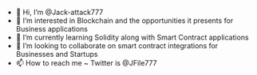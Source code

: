- 👋 Hi, I’m @Jack-attack777
- 👀 I’m interested in Blockchain and the opportunities it presents for Business applications
- 🌱 I’m currently learning Solidity along with Smart Contract applications
- 💞️ I’m looking to collaborate on smart contract integrations for Businesses and Startups
- 📫 How to reach me ~ Twitter is @JFile777


<!---
Jack-attack777/Jack-attack777 is a ✨ special ✨ repository because its `README.md` (this file) appears on your GitHub profile.
You can click the Preview link to take a look at your changes.
--->

